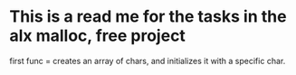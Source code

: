 This is a read me for the tasks in the alx malloc, free project
=======================================================================================
first func = creates an array of chars, and initializes it with a specific char.
